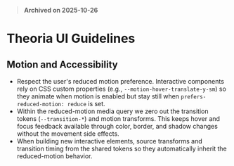 > **Archived on 2025-10-26**

# Theoria UI Guidelines

## Motion and Accessibility
- Respect the user's reduced motion preference. Interactive components rely on CSS custom properties (e.g., `--motion-hover-translate-y-sm`) so they animate when motion is enabled but stay still when `prefers-reduced-motion: reduce` is set.
- Within the reduced-motion media query we zero out the transition tokens (`--transition-*`) and motion transforms. This keeps hover and focus feedback available through color, border, and shadow changes without the movement side effects.
- When building new interactive elements, source transforms and transition timing from the shared tokens so they automatically inherit the reduced-motion behavior.
